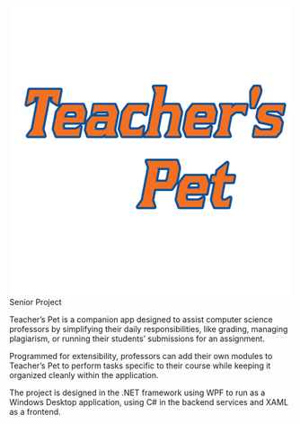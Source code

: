 <img src="TeachersPet/Resources/Images/TeachersPetLogo.png" alt="Teacher's Pet Logo" width="512" height="512"/>
Senior Project


Teacher’s Pet is a companion app designed to assist computer science professors by simplifying their daily responsibilities, like grading, managing plagiarism, or running their students’ submissions for an assignment. 

Programmed for extensibility, professors can add their own modules to Teacher’s Pet to perform tasks specific to their course while keeping it organized cleanly within the application.

The project is designed in the .NET framework using WPF to run as a Windows Desktop application, using C# in the backend services and XAML as a frontend. 
